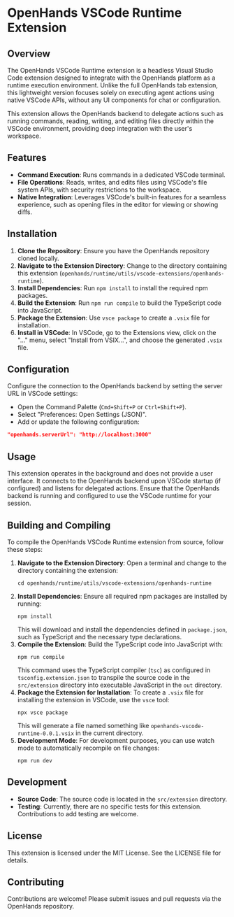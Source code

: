 # OpenHands VSCode Runtime Extension

## Overview

The OpenHands VSCode Runtime extension is a headless Visual Studio Code extension designed to integrate with the OpenHands platform as a runtime execution environment. Unlike the full OpenHands tab extension, this lightweight version focuses solely on executing agent actions using native VSCode APIs, without any UI components for chat or configuration.

This extension allows the OpenHands backend to delegate actions such as running commands, reading, writing, and editing files directly within the VSCode environment, providing deep integration with the user's workspace.

## Features

- **Command Execution**: Runs commands in a dedicated VSCode terminal.
- **File Operations**: Reads, writes, and edits files using VSCode's file system APIs, with security restrictions to the workspace.
- **Native Integration**: Leverages VSCode's built-in features for a seamless experience, such as opening files in the editor for viewing or showing diffs.

## Installation

1. **Clone the Repository**: Ensure you have the OpenHands repository cloned locally.
2. **Navigate to the Extension Directory**: Change to the directory containing this extension (`openhands/runtime/utils/vscode-extensions/openhands-runtime`).
3. **Install Dependencies**: Run `npm install` to install the required npm packages.
4. **Build the Extension**: Run `npm run compile` to build the TypeScript code into JavaScript.
5. **Package the Extension**: Use `vsce package` to create a `.vsix` file for installation.
6. **Install in VSCode**: In VSCode, go to the Extensions view, click on the "..." menu, select "Install from VSIX...", and choose the generated `.vsix` file.

## Configuration

Configure the connection to the OpenHands backend by setting the server URL in VSCode settings:

- Open the Command Palette (`Cmd+Shift+P` or `Ctrl+Shift+P`).
- Select "Preferences: Open Settings (JSON)".
- Add or update the following configuration:

```json
"openhands.serverUrl": "http://localhost:3000"
```

## Usage

This extension operates in the background and does not provide a user interface. It connects to the OpenHands backend upon VSCode startup (if configured) and listens for delegated actions. Ensure that the OpenHands backend is running and configured to use the VSCode runtime for your session.

## Building and Compiling

To compile the OpenHands VSCode Runtime extension from source, follow these steps:

1. **Navigate to the Extension Directory**: Open a terminal and change to the directory containing the extension:
   ```
   cd openhands/runtime/utils/vscode-extensions/openhands-runtime
   ```
2. **Install Dependencies**: Ensure all required npm packages are installed by running:
   ```
   npm install
   ```
   This will download and install the dependencies defined in `package.json`, such as TypeScript and the necessary type declarations.
3. **Compile the Extension**: Build the TypeScript code into JavaScript with:
   ```
   npm run compile
   ```
   This command uses the TypeScript compiler (`tsc`) as configured in `tsconfig.extension.json` to transpile the source code in the `src/extension` directory into executable JavaScript in the `out` directory.
4. **Package the Extension for Installation**: To create a `.vsix` file for installing the extension in VSCode, use the `vsce` tool:
   ```
   npx vsce package
   ```
   This will generate a file named something like `openhands-vscode-runtime-0.0.1.vsix` in the current directory.
5. **Development Mode**: For development purposes, you can use watch mode to automatically recompile on file changes:
   ```
   npm run dev
   ```

## Development

- **Source Code**: The source code is located in the `src/extension` directory.
- **Testing**: Currently, there are no specific tests for this extension. Contributions to add testing are welcome.

## License

This extension is licensed under the MIT License. See the LICENSE file for details.

## Contributing

Contributions are welcome! Please submit issues and pull requests via the OpenHands repository.
